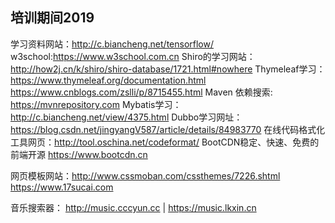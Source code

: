 培训期间2019
---------------------------------
学习资料网站：http://c.biancheng.net/tensorflow/
w3school:https://www.w3school.com.cn
Shiro的学习网站：http://how2j.cn/k/shiro/shiro-database/1721.html#nowhere
Thymeleaf学习： https://www.thymeleaf.org/documentation.html      https://www.cnblogs.com/zslli/p/8715455.html
Maven 依赖搜索: https://mvnrepository.com
Mybatis学习： http://c.biancheng.net/view/4375.html
Dubbo学习网址：https://blog.csdn.net/jingyangV587/article/details/84983770
在线代码格式化工具网页：http://tool.oschina.net/codeformat/
BootCDN稳定、快速、免费的前端开源 https://www.bootcdn.cn

网页模板网站：http://www.cssmoban.com/cssthemes/7226.shtml           https://www.17sucai.com

音乐搜索器：
    http://music.cccyun.cc    |  https://music.lkxin.cn

